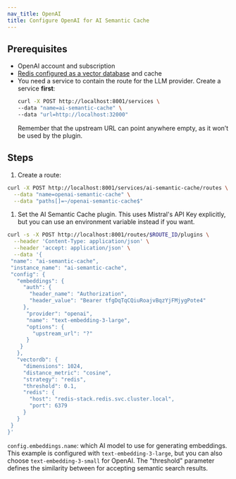 ```yaml
---
nav_title: OpenAI
title: Configure OpenAI for AI Semantic Cache
---
```


## Prerequisites 

* OpenAI account and subscription
* [Redis configured as a vector database](https://redis.io/docs/latest/develop/get-started/vector-database/) and cache
* You need a service to contain the route for the LLM provider. Create a service **first**:
  ```sh
  curl -X POST http://localhost:8001/services \
  --data "name=ai-semantic-cache" \
  --data "url=http://localhost:32000"
  ```
  Remember that the upstream URL can point anywhere empty, as it won’t be used by the plugin.

## Steps
1. Create a route:
```sh
curl -X POST http://localhost:8001/services/ai-semantic-cache/routes \
  --data "name=openai-semantic-cache" \
  --data "paths[]=~/openai-semantic-cache$"
```

1. Set the AI Semantic Cache plugin. This uses Mistral's API Key explicitly, but you can use an environment variable instead if you want.
```sh
curl -s -X POST http://localhost:8001/routes/$ROUTE_ID/plugins \
  --header 'Content-Type: application/json' \
  --header 'accept: application/json' \
  --data '{
 "name": "ai-semantic-cache",
 "instance_name": "ai-semantic-cache",
 "config": {
   "embeddings": {
     "auth": {
       "header_name": "Authorization",
       "header_value": "Bearer tfgDqTqCQiuRoajvBqzYjFMjygPote4"
     },
      "provider": "openai",
      "name": "text-embedding-3-large",
      "options": {
        "upstream_url": "?"
      }
    }
   },
   "vectordb": {
     "dimensions": 1024,
     "distance_metric": "cosine",
     "strategy": "redis",
     "threshold": 0.1,
     "redis": {
       "host": "redis-stack.redis.svc.cluster.local",
       "port": 6379
     }
   }
 }
}'
```
`config.embeddings.name`: which AI model to use for generating embeddings. This example is configured with `text-embedding-3-large`, but you can also choose `text-embedding-3-small` for OpenAI.
The "threshold" parameter defines the similarity between for accepting semantic search results.